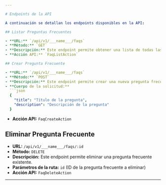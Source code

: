 ```yaml
---

# Endpoints de la API

A continuación se detallan los endpoints disponibles en la API:

## Listar Preguntas Frecuentes

- **URL:** `/api/v1/___name___/faqs`
- **Método:** `GET`
- **Descripción:** Este endpoint permite obtener una lista de todas las preguntas frecuentes.
- **Acción API:** `FaqListAction`

## Crear Pregunta Frecuente

- **URL:** `/api/v1/___name___/faqs`
- **Método:** `POST`
- **Descripción:** Este endpoint permite crear una nueva pregunta frecuente.
- **Cuerpo de la solicitud:**
  ```json
  {
    "title": "Título de la pregunta",
    "description": "Descripción de la pregunta"
  }
  ```
- **Acción API:** `FaqCreateAction`

## Eliminar Pregunta Frecuente

- **URL:** `/api/v1/___name___/faqs/:id`
- **Método:** `DELETE`
- **Descripción:** Este endpoint permite eliminar una pregunta frecuente existente.
- **Parámetros de la ruta:** `id` (ID de la pregunta frecuente a eliminar)
- **Acción API:** `FaqDeleteAction`

---
```


